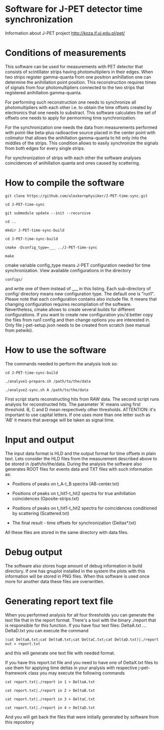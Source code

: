 Software for J-PET detector time synchronization
================================================
Information about J-PET project
http://koza.if.uj.edu.pl/pet/


Conditions of measurements
==========================

This software can be used for measurements with PET detector that consists of scintillator strips having photomultipliers in their edges.
When two strips register gamma-quanta from one positron anihillation one can determine  the anihillation point position.
This reconstruction requires times of signals from four photomultipliers connected to the two strips that registered anihillation gamma-quanta.

For performing such reconstruction one needs to synchronize all photomultipliers with each other i.e. to obtain the time offsets created by electronics that one needs to substract.
This software calculates the set of offsets one needs to apply for permorming time synchronization.

For the synchronization one needs the data from measurements performed with point-like beta-plus radioactive source placed in the center point with colimator that allows the anihillation gamma-quanta to hit only into the middles of the strips.
This condition allows to easily synchronize the signals from both edges for every single strips.

For synchronization of strips with each other the software analyses coincidences of anihillation quanta and ones caused by scattering.

How to compile the software
===========================

	git clone https://github.com/alexkernphysiker/J-PET-time-sync.git
	
	cd J-PET-time-sync
	
	git submodule update --init --recursive
	
	cd ..
	
	mkdir J-PET-time-sync-build
	
	cd J-PET-time-sync-build
	
	cmake -Dconfig_type=___ ../J-PET-time-sync
	
	make

cmake variable config_type means J-PET configuration needed for time synchronization.
View available configurations in the directory

	configs/

and write one of them instead of ___ in this listing.
Each sub-directory of config/ directory means new configuration type.
The default one is "run1".
Please note that each configuration contains also include file.
It means that changing configuration requires recompilation of the software.
Nevertheless, cmake allows to create several builds for different configurations.
If you want to create new configuration you'd better copy the files from run1 config and then change options you 
are interested in.
Only file j-pet-setup.json needs to be created from scratch (see manual from petwiki).


How to use the software
=======================

The commands needed to perform the analysis look so:

	cd J-PET-time-sync-build

	./analyse1-prepare.sh /path/to/the/data

	./analyse2-sync.sh A /path/to/the/data

First script starts reconstructing hits from RAW data.
The second script runs analysis for reconstructed hits.
The parameter 'A' means using first threshold. B, C and D mean respectively other thresholds.
ATTENTION: it's important to use capital letters.
If one uses more than one letter such as 'AB' it means that average will be taken as signal time.


Input and output
================

The input data format is HLD and the output format for time offsets in plain text.
Lets consider the HLD files from the measurement described above to be stored in /path/to/the/data.
During the analysis the software also generates ROOT files for events data and TXT files with such information as:

- Positions of peaks on t_A-t_B spectra (AB-center.txt)

- Positions of peaks on t_hit1-t_hit2 spectra for true anihillation coincidences (Oposite-strips.txt)

- Positions of peaks on t_hit1-t_hit2 spectra for coincidences conditioned by scattering (Scattered.txt)

- The final result - time offsets for synchronization (Deltas*.txt)

All these files are stored in the same directory with data files.


Debug output
============

The software also stores huge amount of debug information in build directory.
If one has gnuplot installed in the system the plots with this information will be stored in PNG files.
When this software is used once more for another data these files are overwritten.

Generating report text file
===========================

When you performed analysis for all four thresholds you can generate the text file that in the report format.
There's a tool with the binary ./report that is responsible for this function.
If you have four text files: DeltaA.txt ... DeltaD.txt you can execute the command

	(cat DeltaA.txt;cat DeltaB.txt;cat DeltaC.txt;cat DeltaD.txt)|./report out > report.txt

and this will generate one text file with needed format.

If you have this report.txt file and you need to have one of DeltaX.txt files to use them for applying time deltas in your analysis with respective j-pet-framework class you may execute the following commands

	cat report.txt|./report in 1 > DeltaA.txt

	cat report.txt|./report in 2 > DeltaB.txt

	cat report.txt|./report in 3 > DeltaC.txt

	cat report.txt|./report in 4 > DeltaD.txt

And you will get back the files that were initially generated by software from this repository
